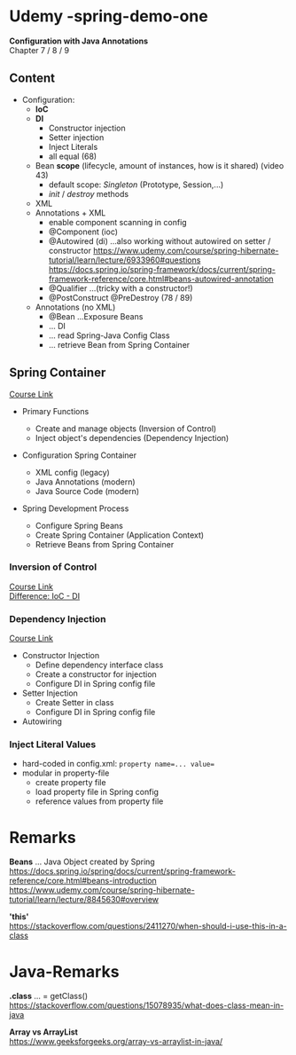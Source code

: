 # Udemy -spring-demo-one
**Configuration with Java Annotations**  
Chapter 7 / 8 / 9
## Content
- Configuration:  
    - **IoC**
    - **DI** 
        - Constructor injection
        - Setter injection
        - Inject Literals
        - all equal (68)
    - Bean **scope** (lifecycle, amount of instances, how is it shared) 
    (video 43)  
        - default scope: *Singleton* (Prototype, Session,...)
        - *init* / *destroy* methods
    - XML
    - Annotations + XML   
        - enable component scanning in config
        - @Component (ioc)
        - @Autowired (di)   ...also working without autowired on setter / constructor
        https://www.udemy.com/course/spring-hibernate-tutorial/learn/lecture/6933960#questions   
        https://docs.spring.io/spring-framework/docs/current/spring-framework-reference/core.html#beans-autowired-annotation
        - @Qualifier ...(tricky with a constructor!)
        - @PostConstruct     @PreDestroy (78 / 89)
    - Annotations (no XML)  
        - @Bean ...Exposure Beans
        - ... DI  
        - ... read Spring-Java Config Class
        - ... retrieve  Bean from Spring Container

  


## Spring Container
[Course Link](https://www.udemy.com/course/spring-hibernate-tutorial/learn/lecture/5181680?start=30#overview)

- Primary Functions 
  - Create and manage objects (Inversion of Control)
  - Inject object's dependencies (Dependency Injection)
 
- Configuration Spring Container 
  - XML config (legacy)
  - Java Annotations (modern)
  - Java Source Code (modern)
 
- Spring Development Process   
  - Configure Spring Beans
  - Create Spring Container (Application Context)
  - Retrieve Beans from Spring Container         
 

### Inversion of Control
[Course Link](https://www.udemy.com/course/spring-hibernate-tutorial/learn/lecture/5181682#overview)  
[Difference: IoC - DI](https://stackoverflow.com/questions/6550700/inversion-of-control-vs-dependency-injection)


### Dependency Injection
[Course Link](https://www.udemy.com/course/spring-hibernate-tutorial/learn/lecture/5205952#overview)

- Constructor Injection  
  - Define dependency interface class
  - Create a constructor for injection
  - Configure DI in Spring config file
- Setter Injection  
  - Create Setter in class
  - Configure DI in Spring config file
- Autowiring 


### Inject Literal Values
- hard-coded in config.xml: `property name=... value=`
- modular in property-file   
  - create property file
  - load property file in Spring config
  - reference values from property file 

 
 
 
# Remarks
**Beans** 
... Java Object created by Spring
https://docs.spring.io/spring/docs/current/spring-framework-reference/core.html#beans-introduction 
https://www.udemy.com/course/spring-hibernate-tutorial/learn/lecture/8845630#overview

**'this'**  
https://stackoverflow.com/questions/2411270/when-should-i-use-this-in-a-class

# Java-Remarks
**.class** ... = getClass()   
https://stackoverflow.com/questions/15078935/what-does-class-mean-in-java

**Array vs ArrayList**   
https://www.geeksforgeeks.org/array-vs-arraylist-in-java/